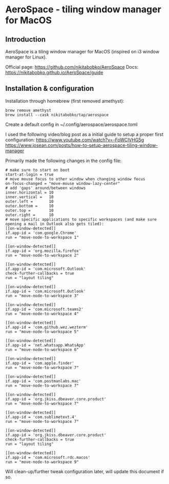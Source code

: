 # AeroSpace - tiling window manager for MacOS

## Introduction

AeroSpace is a tiling window manager for MacOS (inspired on i3 window manager for Linux).

Official page: https://github.com/nikitabobko/AeroSpace
Docs: https://nikitabobko.github.io/AeroSpace/guide

## Installation & configuration

Installation through homebrew (first removed amethyst):

```
brew remove amethyst
brew install --cask nikitabobko/tap/aerospace
```

Create a default config in ~/.config/aerospace/aerospace.toml

I used the following video/blog post as a initial guide to setup a proper first configuration:
https://www.youtube.com/watch?v=-FoWClVHG5g
https://www.josean.com/posts/how-to-setup-aerospace-tiling-window-manager

Primarily made the following changes in the config file:

```
# make sure to start on boot
start-at-login = true
# move mouse focus to other window when changing window focus
on-focus-changed = "move-mouse window-lazy-center"
# add 'gaps' around/between windows
inner.horizontal = 10
inner.vertical =   10
outer.left =       10
outer.bottom =     10
outer.top =        10
outer.right =      10
# move specific applications to specific workspaces (and make sure opening a mail in Outlook also gets tiled):
[[on-window-detected]]
if.app-id = 'com.google.Chrome'
run = "move-node-to-workspace 1"

[[on-window-detected]]
if.app-id = 'org.mozilla.firefox'
run = "move-node-to-workspace 2"

[[on-window-detected]]
if.app-id = 'com.microsoft.Outlook'
check-further-callbacks = true
run = "layout tiling"

[[on-window-detected]]
if.app-id = 'com.microsoft.Outlook'
run = "move-node-to-workspace 3"

[[on-window-detected]]
if.app-id = 'com.microsoft.teams2'
run = "move-node-to-workspace 4"

[[on-window-detected]]
if.app-id = 'com.github.wez.wezterm'
run = "move-node-to-workspace 5"

[[on-window-detected]]
if.app-id = 'net.whatsapp.WhatsApp'
run = "move-node-to-workspace 6"

[[on-window-detected]]
if.app-id = 'com.apple.finder'
run = "move-node-to-workspace 7"

[[on-window-detected]]
if.app-id = 'com.postmanlabs.mac'
run = "move-node-to-workspace 7"

[[on-window-detected]]
if.app-id = 'org.jkiss.dbeaver.core.product'
run = "move-node-to-workspace 7"

[[on-window-detected]]
if.app-id = 'com.sublimetext.4'
run = "move-node-to-workspace 7"

[[on-window-detected]]
if.app-id = 'org.jkiss.dbeaver.core.product'
check-further-callbacks = true
run = "layout tiling"

[[on-window-detected]]
if.app-id = 'com.microsoft.rdc.macos'
run = "move-node-to-workspace 9"
```

Will clean-up/further tweak configuration later, will update this document if so.
